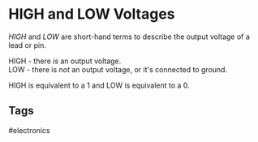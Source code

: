 # HIGH and LOW Voltages 

*HIGH* and *LOW* are short-hand terms to describe the output voltage of a lead or pin.  

HIGH - there *is* an output voltage.  
LOW - there is *not* an output voltage, or it's connected to ground.    

HIGH is equivalent to a 1 and LOW is equivalent to a 0.  

## Tags
#electronics
